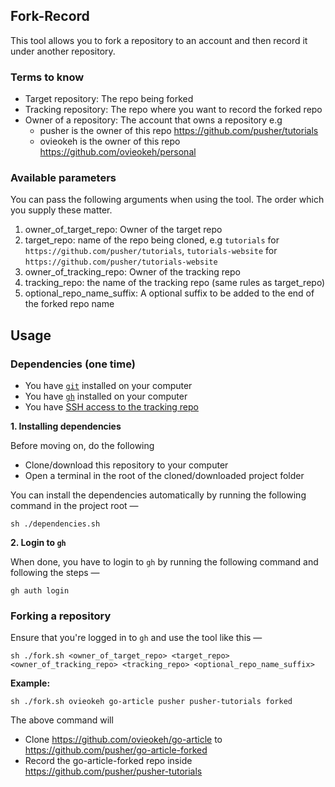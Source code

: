 ## Fork-Record

This tool allows you to fork a repository to an account and then record it under another repository.

### Terms to know

- Target repository: The repo being forked
- Tracking repository: The repo where you want to record the forked repo
- Owner of a repository: The account that owns a repository e.g
  - pusher is the owner of this repo https://github.com/pusher/tutorials
  - ovieokeh is the owner of this repo https://github.com/ovieokeh/personal

### Available parameters

You can pass the following arguments when using the tool. The order which you supply these matter.

1. owner_of_target_repo: Owner of the target repo
2. target_repo: name of the repo being cloned, e.g `tutorials` for `https://github.com/pusher/tutorials`, `tutorials-website` for `https://github.com/pusher/tutorials-website`
3. owner_of_tracking_repo: Owner of the tracking repo
4. tracking_repo: the name of the tracking repo (same rules as target_repo)
5. optional_repo_name_suffix: A optional suffix to be added to the end of the forked repo name

## Usage

### Dependencies (one time)

- You have [`git`](https://git-scm.com/) installed on your computer
- You have [`gh`](https://cli.github.com/) installed on your computer
- You have [SSH access to the tracking repo](https://docs.github.com/en/authentication/connecting-to-github-with-ssh/adding-a-new-ssh-key-to-your-github-account)

**1. Installing dependencies**

Before moving on, do the following

- Clone/download this repository to your computer
- Open a terminal in the root of the cloned/downloaded project folder

You can install the dependencies automatically by running the following command in the project root —

```
sh ./dependencies.sh
```

**2. Login to `gh`**

When done, you have to login to `gh` by running the following command and following the steps —

```
gh auth login
```

### Forking a repository

Ensure that you're logged in to `gh` and use the tool like this —

```
sh ./fork.sh <owner_of_target_repo> <target_repo> <owner_of_tracking_repo> <tracking_repo> <optional_repo_name_suffix>
```

**Example:**

```
sh ./fork.sh ovieokeh go-article pusher pusher-tutorials forked
```

The above command will

- Clone https://github.com/ovieokeh/go-article to https://github.com/pusher/go-article-forked
- Record the go-article-forked repo inside https://github.com/pusher/pusher-tutorials
